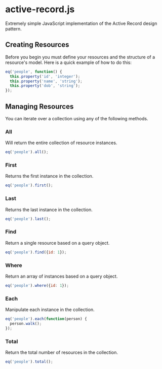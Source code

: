 active-record.js
================

Extremely simple JavaScript implementation of the Active Record design pattern.

## Creating Resources

Before you begin you must define your resources and the structure of a resource's model. Here is a quick example of how to do this:

```javascript
eq('people', function() {
  this.property('id', 'integer');
  this.property('name', 'string');
  this.property('dob', 'string');
});
```

## Managing Resources

You can iterate over a collection using any of the following methods.

### All

Will return the entire collection of resource instances.

```javascript
eq('people').all();
```

### First

Returns the first instance in the collection.

```javascript
eq('people').first();
```

### Last

Returns the last instance in the collection.

```javascript
eq('people').last();
```

### Find

Return a single resource based on a query object.

```javascript
eq('people').find({id: 1});
```

### Where

Return an array of instances based on a query object.

```javascript
eq('people').where({id: 1});
```

### Each

Manipulate each instance in the collection.

```javascript
eq('people').each(function(person) {
  person.walk();
});
```

### Total

Return the total number of resources in the collection.

```javascript
eq('people').total();
```
